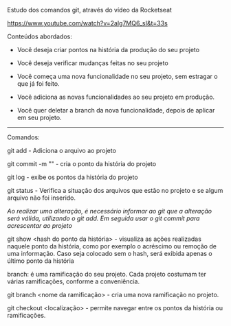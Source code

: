 Estudo dos comandos git, através do vídeo da Rocketseat

https://www.youtube.com/watch?v=2alg7MQ6_sI&t=33s

Conteúdos abordados:

- Você deseja criar pontos na história da produção do seu projeto

- Você deseja verificar mudanças feitas no seu projeto

  

- Você começa uma nova funcionalidade no seu projeto, sem estragar o que já foi feito.
- Você adiciona as novas funcionalidades ao seu projeto em produção.
- Você quer deletar a branch da nova funcionalidade, depois de aplicar em seu projeto.





-------

Comandos:

git add <nome do arquivo> - Adiciona o arquivo ao projeto

git commit -m "<mensagem>" - cria o ponto da história do projeto

git log - exibe os pontos da história do projeto

git status - Verifica a situação dos arquivos que estão no projeto e se algum arquivo não foi inserido.

*Ao realizar uma alteração, é necessário informar ao git que a alteração será válida, utilizando o git add. Em seguida usar o git commit para acrescentar ao projeto*

git show <hash do ponto da história> - visualiza as ações realizadas naquele ponto da história, como por exemplo o acréscimo ou remoção de uma informação. Caso seja colocado sem o hash, será exibida apenas o último ponto da história

branch: é uma ramificação do seu projeto. Cada projeto costumam ter várias ramificações, conforme a conveniência.

git branch <nome da ramificação> - cria uma nova ramificação no projeto.

git checkout <localização> - permite navegar entre os pontos da história ou ramificações.